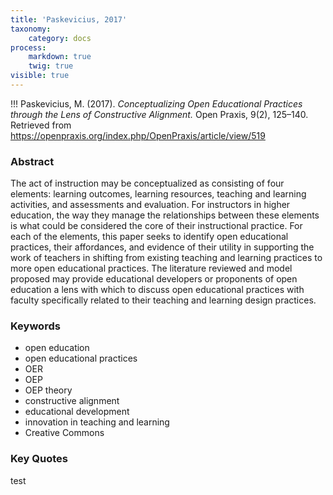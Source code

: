 ```yaml
---
title: 'Paskevicius, 2017'
taxonomy:
    category: docs
process:
    markdown: true
    twig: true
visible: true
---
```


!!! Paskevicius, M. (2017). *Conceptualizing Open Educational Practices through the Lens of Constructive Alignment.* Open Praxis, 9(2), 125–140. Retrieved from https://openpraxis.org/index.php/OpenPraxis/article/view/519


### Abstract

The act of instruction may be conceptualized as consisting of four elements: learning outcomes, learning resources, teaching and learning activities, and assessments and evaluation. For instructors in higher education, the way they manage the relationships between these elements is what could be considered the core of their instructional practice. For each of the elements, this paper seeks to identify open educational practices, their affordances, and evidence of their utility in supporting the work of teachers in shifting from existing teaching and learning practices to more open educational practices. The literature reviewed and model proposed may provide educational developers or proponents of open education a lens with which to discuss open educational practices with faculty specifically related to their teaching and learning design practices.

### Keywords
- open education
- open educational practices
- OER
- OEP
- OEP theory
- constructive alignment
- educational development
- innovation in teaching and learning
- Creative Commons

### Key Quotes

test
